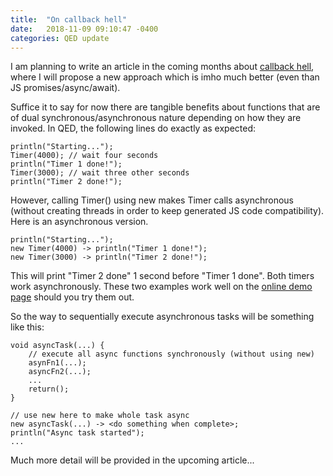 ```yaml
---
title:  "On callback hell"
date:   2018-11-09 09:10:47 -0400
categories: QED update
---
```

I am planning to write an article in the coming months about [callback hell](http://callbackhell.com), where I will propose a new approach which is imho much better (even than JS promises/async/await).

Suffice it to say for now there are tangible benefits about functions that are of dual synchronous/asynchronous nature depending on how they are invoked. In QED, the following lines do exactly as expected:

    println("Starting...");
    Timer(4000); // wait four seconds
    println("Timer 1 done!");
    Timer(3000); // wait three other seconds
    println("Timer 2 done!");

However, calling Timer() using new makes Timer calls asynchronous (without creating threads in order to keep generated JS code compatibility). Here is an asynchronous version.

    println("Starting...");
    new Timer(4000) -> println("Timer 1 done!");
    new Timer(3000) -> println("Timer 2 done!");

This will print "Timer 2 done" 1 second before "Timer 1 done". Both timers work asynchronously. These two examples work well on the [online demo page](https://qed-lang.org/demos) should you try them out.

So the way to sequentially execute asynchronous tasks will be something like this:

    void asyncTask(...) {
        // execute all async functions synchronously (without using new)
        asynFn1(...);
        asyncFn2(...);
        ...
        return();
    }

    // use new here to make whole task async
    new asyncTask(...) -> <do something when complete>;
    println("Async task started");
    ...

Much more detail will be provided in the upcoming article...
